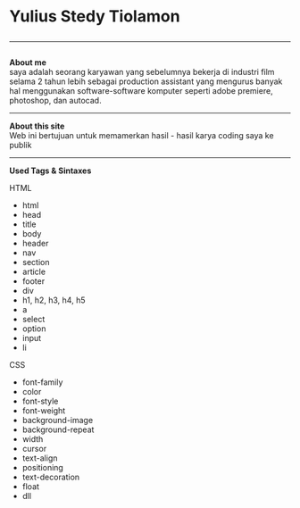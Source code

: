 <h1><b> Yulius Stedy Tiolamon </b><hr></h1>
<b>About me </b><br>
saya adalah seorang karyawan yang sebelumnya bekerja di industri film selama 2 tahun lebih sebagai production assistant yang mengurus banyak hal menggunakan software-software komputer seperti adobe premiere, photoshop, dan autocad.<hr>

<b>About this site </b><br>
Web ini bertujuan untuk memamerkan hasil - hasil karya coding saya ke publik <hr>

<b>Used Tags & Sintaxes</b><br>

HTML
<ul>
<li> html </li>
<li> head </li>
<li>title</li>
<li>body</li>
<li>header</li>
<li>nav</li>
<li>section</li>
<li>article</li>
<li>footer</li>
<li>div</li>
<li>h1, h2, h3, h4, h5</li>
<li>a</li>
<li>select</li>
<li>option</li>
<li>input</li>
<li>li</li>
</ul>

CSS
<ul>
<li>font-family</li>
<li>color</li>
<li>font-style</li>
<li>font-weight</li>
<li>background-image</li>
<li>background-repeat</li>
<li>width</li>
<li>cursor</li>
<li>text-align</li>
<li>positioning</li>
<li>text-decoration</li>
<li>float</li>
<li>dll</li>
